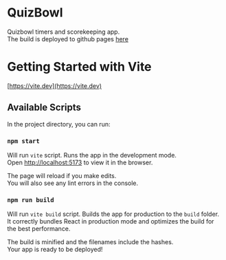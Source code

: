 # QuizBowl #

Quizbowl timers and scorekeeping app.\
The build is deployed to github pages [here](https://esu3-ist.github.io/quizbowl/)

# Getting Started with Vite
[https://vite.dev](https://vite.dev)

## Available Scripts

In the project directory, you can run:

### `npm start`

Will run `vite` script.
Runs the app in the development mode.\
Open [http://localhost:5173](http://localhost:5173) to view it in the browser.

The page will reload if you make edits.\
You will also see any lint errors in the console.

### `npm run build`

Will run `vite build` script.
Builds the app for production to the `build` folder.\
It correctly bundles React in production mode and optimizes the build for the best performance.

The build is minified and the filenames include the hashes.\
Your app is ready to be deployed!

